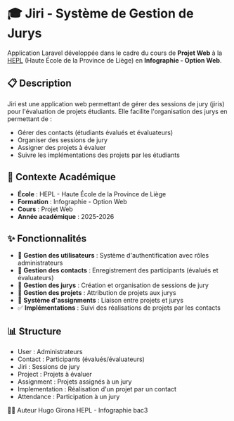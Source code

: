 # 🎓 Jiri - Système de Gestion de Jurys

Application Laravel développée dans le cadre du cours de **Projet Web** à la [HEPL](https://www.provincedeliege.be/hauteecole) (Haute École de la Province de Liège) en **Infographie - Option Web**.

## 📋 Description

Jiri est une application web permettant de gérer des sessions de jury (jiris) pour l'évaluation de projets étudiants. Elle facilite l'organisation des jurys en permettant de :

- Gérer des contacts (étudiants évalués et évaluateurs)
- Organiser des sessions de jury
- Assigner des projets à évaluer
- Suivre les implémentations des projets par les étudiants

## 🎯 Contexte Académique

- **École** : HEPL - Haute École de la Province de Liège
- **Formation** : Infographie - Option Web
- **Cours** : Projet Web
- **Année académique** : 2025-2026

## ✨ Fonctionnalités

- 👥 **Gestion des utilisateurs** : Système d'authentification avec rôles administrateurs
- 📇 **Gestion des contacts** : Enregistrement des participants (évalués et évaluateurs)
- 🎪 **Gestion des jurys** : Création et organisation de sessions de jury
- 📁 **Gestion des projets** : Attribution de projets aux jurys
- 🔗 **Système d'assignments** : Liaison entre projets et jurys
- ✅ **Implémentations** : Suivi des réalisations de projets par les contacts

## 📊 Structure

- User : Administrateurs 	
- Contact : Participants (évalués/évaluateurs) 	
- Jiri : Sessions de jury 	
- Project : Projets à évaluer 	
- Assignment : Projets assignés à un jury 
- Implementation : Réalisation d'un projet par un contact 
- Attendance : Participation à un jury


👨‍💻 Auteur
Hugo Girona
HEPL - Infographie bac3
